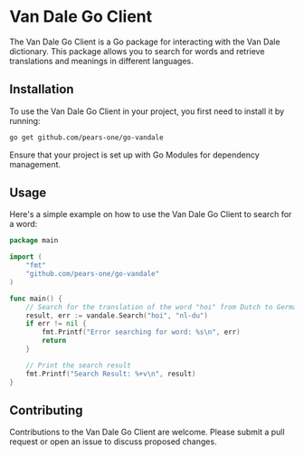 # Van Dale Go Client

The Van Dale Go Client is a Go package for interacting with the Van Dale dictionary. This package allows you to search for words and retrieve translations and meanings in different languages.

## Installation

To use the Van Dale Go Client in your project, you first need to install it by running:

```bash
go get github.com/pears-one/go-vandale
```

Ensure that your project is set up with Go Modules for dependency management.

## Usage

Here's a simple example on how to use the Van Dale Go Client to search for a word:

```go
package main

import (
    "fmt"
    "github.com/pears-one/go-vandale"
)

func main() {
    // Search for the translation of the word "hoi" from Dutch to German
    result, err := vandale.Search("hoi", "nl-du")
    if err != nil {
        fmt.Printf("Error searching for word: %s\n", err)
        return
    }

    // Print the search result
    fmt.Printf("Search Result: %+v\n", result)
}
```

## Contributing

Contributions to the Van Dale Go Client are welcome. Please submit a pull request or open an issue to discuss proposed changes.
